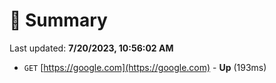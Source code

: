 # 📖 Summary
Last updated: **7/20/2023, 10:56:02 AM**

- `GET` [https://google.com](https://google.com) - **Up** (193ms)
